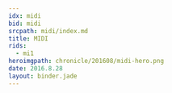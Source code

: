 ```yaml
---
idx: midi
bid: midi
srcpath: midi/index.md
title: MIDI
rids:
  - mi1
heroimgpath: chronicle/201608/midi-hero.png
date: 2016.8.28
layout: binder.jade
---
```

